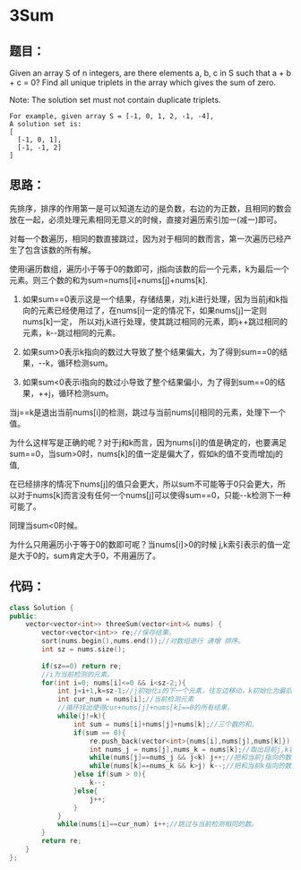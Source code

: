 # 3Sum

## 题目：

Given an array S of n integers, are there elements a, b, c in S such that a + b + c = 0? Find all unique triplets in the array which gives the sum of zero.

Note: The solution set must not contain duplicate triplets.

```
For example, given array S = [-1, 0, 1, 2, -1, -4],
A solution set is:
[
  [-1, 0, 1],
  [-1, -1, 2]
]
```

## 思路：
   先排序，排序的作用第一是可以知道左边的是负数，右边的为正数，且相同的数会放在一起，必须处理元素相同无意义的时候，直接对遍历索引加一(减一)即可。

   对每一个数遍历，相同的数直接跳过，因为对于相同的数而言，第一次遍历已经产生了包含该数的所有解。
   
   使用i遍历数组，遍历小于等于0的数即可，j指向该数的后一个元素，k为最后一个元素。则三个数的和为sum=nums[i]+nums[j]+nums[k].
   
   1. 如果sum==0表示这是一个结果，存储结果，对j,k进行处理，因为当前j和k指向的元素已经使用过了，在nums[i]一定的情况下，如果nums[j]一定则nums[k]一定，
   所以对j,k进行处理，使其跳过相同的元素，即j++跳过相同的元素，k--跳过相同的元素。
   
   2. 如果sum>0表示k指向的数过大导致了整个结果偏大，为了得到sum==0的结果，--k，循环检测sum。
   
   3. 如果sum<0表示i指向的数过小导致了整个结果偏小，为了得到sum==0的结果，++j，循环检测sum。
   
   当j==k是退出当前nums[i]的检测，跳过与当前nums[i]相同的元素，处理下一个值。
   
   为什么这样写是正确的呢？对于j和k而言，因为nums[i]的值是确定的，也要满足sum==0，当sum>0时，nums[k]的值一定是偏大了，假如k的值不变而增加j的值,
   
   在已经排序的情况下nums[j]的值只会更大，所以sum不可能等于0只会更大，所以对于nums[k]而言没有任何一个nums[j]可以使得sum==0，只能--k检测下一种可能了。
   
   同理当sum<0时候。
   
   为什么只用遍历小于等于0的数即可呢？当nums[i]>0的时候 j,k索引表示的值一定是大于0的，sum肯定大于0，不用遍历了。
   
## 代码：
```cpp
class Solution {
public:
    vector<vector<int>> threeSum(vector<int>& nums) {
        vector<vector<int>> re;//保存结果。
        sort(nums.begin(),nums.end());//对数组进行 递增 排序。
        int sz = nums.size();
      
        if(sz==0) return re;
        //i为当前检测的元素。
        for(int i=0; nums[i]<=0 && i<sz-2;){
            int j=i+1,k=sz-1;//j初始化i的下一个元素，往左边移动，k初始化为最后一个元素，往右移动。
            int cur_num = nums[i];//当前检测元素
            //循环找出使得cur+nums[j]+nums[k]==0的所有结果。
            while(j!=k){
                int sum = nums[i]+nums[j]+nums[k];//三个数的和。
                if(sum == 0){
                    re.push_back(vector<int>{nums[i],nums[j],nums[k]}); //保存该结果。
                    int nums_j = nums[j],nums_k = nums[k];//取出目前j,k表示的数。
                    while(nums[j]==nums_j && j<k) j++;//把和当前j指向的数，跳过。
                    while(nums[k]==nums_k && k>j) k--;//把和当前k指向的数，跳过。
                }else if(sum > 0){
                    k--;
                }else{
                    j++;
                }
            }
            while(nums[i]==cur_num) i++;//跳过与当前检测相同的数。
        }
        return re;
    }
};
   
   
```
   
   
   
   
   
   
   
   
   
